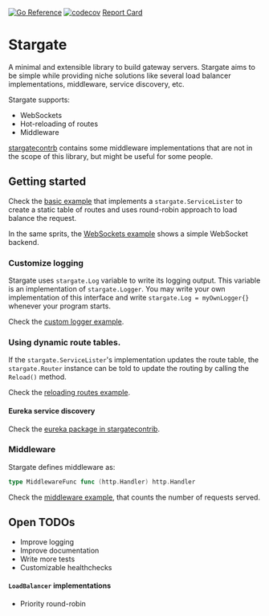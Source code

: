 [![Go Reference](https://pkg.go.dev/badge/github.com/realbucksavage/stargate.svg)](https://pkg.go.dev/github.com/realbucksavage/stargate)
[![codecov](https://codecov.io/gh/realbucksavage/stargate/branch/main/graph/badge.svg?token=QCRZ7IT8Y3)](https://codecov.io/gh/realbucksavage/stargate)
[Report Card](https://www.goreportcard.com/report/github.com/realbucksavage/stargate)

# Stargate

A minimal and extensible library to build gateway servers. Stargate aims to be simple while providing niche solutions
like several load balancer implementations, middleware, service discovery, etc.

Stargate supports:

- WebSockets
- Hot-reloading of routes
- Middleware

[stargatecontrb](https://github.com/realbucksavage/stargatecontrib) contains some middleware implementations that are
not in the scope of this library, but might be useful for some people.

## Getting started

Check the [basic example](./_examples/basic/main.go) that implements a
`stargate.ServiceLister` to create a static table of routes and uses round-robin approach to load balance the request.

In the same sprits, the [WebSockets example](./_examples/websockets/main.go) shows a simple WebSocket backend.

### Customize logging

Stargate uses `stargate.Log` variable to write its logging output. This variable is an implementation
of `stargate.Logger`. You may write your own implementation of this interface and write `stargate.Log = myOwnLogger{}`
whenever your program starts.

Check the [custom logger example](./_examples/logger_custom/main.go).

### Using dynamic route tables.

If the `stargate.ServiceLister`'s implementation updates the route table, the `stargate.Router` instance can be told to
update the routing by calling the `Reload()` method.

Check the [reloading routes example](./_examples/reloading_router/reload.go).

#### Eureka service discovery

Check the [eureka package in stargatecontrib](https://github.com/realbucksavage/stargatecontrib/tree/main/lister/eureka).

### Middleware

Stargate defines middleware as:

```go
type MiddlewareFunc func (http.Handler) http.Handler
```

Check the [middleware example](./_examples/middleware/main.go), that counts the number of requests served.

## Open TODOs

- Improve logging
- Improve documentation
- Write more tests
- Customizable healthchecks

#### `LoadBalancer` implementations

- Priority round-robin
